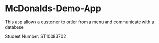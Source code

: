 # McDonalds-Demo-App
This app allows a customer to order from a menu and communicate with a database

Student Number: ST10083702
